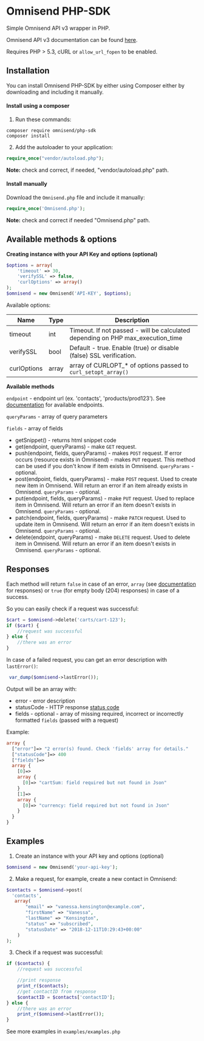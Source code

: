 Omnisend PHP-SDK
=============

Simple Omnisend API v3 wrapper in PHP.

Omnisend API v3 documentation can be found [here](https://api-docs.omnisend.com/).

Requires PHP > 5.3, cURL or ``allow_url_fopen`` to be enabled.

Installation
------------

You can install Omnisend PHP-SDK by either using Composer either by downloading and including it manually.

#### Install using a composer

1. Run these commands:

```
composer require omnisend/php-sdk
composer install
```

2. Add the autoloader to your application:
```php
require_once("vendor/autoload.php");
```
**Note:** check and correct, if needed, "vendor/autoload.php" path.


#### Install manually

Download the `Omnisend.php` file and include it manually:

```php
require_once('Omnisend.php');
```
**Note:** check and correct if needed "Omnisend.php" path.

Available methods & options
--------
**Creating instance with your API Key and options (optional)**
```php
$options = array(
    'timeout' => 30,
    'verifySSL' => false,
    'curlOptions' => array()
);
$omnisend = new Omnisend('API-KEY', $options);
```

Available options:

|Name|Type|Description|
|---|---|---|
|timeout|int|Timeout. If not passed - will be calculated depending on PHP max_execution_time
|verifySSL|bool|Default - true. Enable (true) or disable (false) SSL verification.
|curlOptions|array|array of CURLOPT_* of options passed to `curl_setopt_array()`

**Available methods**

`endpoint` - endpoint url (ex. 'contacts', 'products/prod123'). See [documentation](https://api-docs.omnisend.com/) for available endpoints.

`queryParams` - array of query parameters

`fields` - array of fields

* getSnippet() - returns html snippet code
* get(endpoint, queryParams) - make `GET` request.
* push(endpoint, fields, queryParams) - makes `POST` request. If error occurs (resource exists in Omnisend) - makes `PUT` request. This method can be used if you don't know if item exists in Omnisend. `queryParams` - optional.
* post(endpoint, fields, queryParams) - make `POST` request. Used to create new item in Omnisend. Will return an error if an item already exists in Omnisend. `queryParams` - optional.
* put(endpoint, fields, queryParams) - make `PUT` request. Used to replace item in Omnisend. Will return an error if an item doesn't exists in Omnisend. `queryParams` - optional.
* patch(endpoint, fields, queryParams) - make `PATCH` request. Used to update item in Omnisend. Will return an error if an item doesn't exists in Omnisend. `queryParams` - optional.
* delete(endpoint, queryParams)  - make `DELETE` request. Used to delete item in Omnisend. Will return an error if an item doesn't exists in Omnisend. `queryParams` - optional.

Responses
--------

Each method will return `false` in case of an error, `array` (see [documentation](https://api-docs.omnisend.com/) for responses) or `true` (for empty body (204) responses) in case of a success.

So you can easily check if a request was successful:
```php
$cart = $omnisend->delete('carts/cart-123');
if ($cart) {
    //request was successful
} else {
    //there was an error
}
```

In case of a failed request, you can get an error description with `lastError()`:
```php
 var_dump($omnisend->lastError());
 ```

Output will be an array with:
* error - error description
* statusCode - HTTP response [status code](https://api-docs.omnisend.com/v3/overview/responses)
* fields - optional - array of missing required, incorrect or incorrectly formatted `fields` (passed with a request)

Example:

```php
array {
  ["error"]=> "2 error(s) found. Check 'fields' array for details."
  ["statusCode"]=> 400
  ["fields"]=>
  array {
    [0]=>
    array {
      [0]=> "cartSum: field required but not found in Json"
    }
    [1]=>
    array {
      [0]=> "currency: field required but not found in Json"
    }
  }
}
```

Examples
--------

1. Create an instance with your API key and options (optional)

```php
$omnisend = new Omnisend('your-api-key');
```

2. Make a request, for example, create a new contact in Omnisend:

```php
$contacts = $omnisend->post(
  'contacts',
   array(
       "email" => "vanessa.kensington@example.com",
       "firstName" => "Vanessa",
       "lastName" => "Kensington",
       "status" => "subscribed",
       "statusDate" => "2018-12-11T10:29:43+00:00"
    )
);
```
3. Check if a request was successful:

```php
if ($contacts) {
    //request was successful

    //print response
    print_r($contacts);
    //get contactID from response
    $contactID = $contacts['contactID'];
} else {
    //there was an error
    print_r($omnisend->lastError());
}
```

See more examples in `examples/examples.php`

